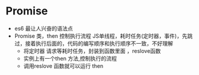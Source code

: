 # Promise


- es6 最让人兴奋的语法点
- Promise 类，then 控制执行流程
    JS单线程，耗时任务(定时器，事件)，先跳过，接着执行后面的，代码的编写顺序和执行顺序不一致，不好理解
    - 将定时器 请求等耗时任务，封装到函数里面 ，reslove函数
    - 实例上有一个then 方法,控制执行的流程
    - 调用reslove 函数就可以运行 then
    
